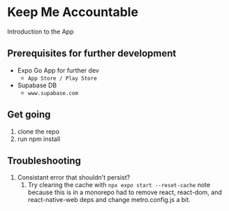 # Keep Me Accountable

Introduction to the App

## Prerequisites for further development

- Expo Go App for further dev
  - `App Store / Play Store`
- Supabase DB
  - `www.supabase.com`

## Get going

1. clone the repo
2. run npm install

## Troubleshooting

1. Consistant error that shouldn't persist?
   1. Try clearing the cache with `npx expo start --reset-cache`
note because this is in a monorepo had to remove react, react-dom, and react-native-web deps and change metro.config.js a bit.
